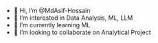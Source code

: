 - 👋 Hi, I’m @MdAsif-Hossain
- 👀 I’m interested in Data Analysis, ML, LLM
- 🌱 I’m currently learning ML
- 💞️ I’m looking to collaborate on Analytical Project


<!---
MdAsif-Hossain/MdAsif-Hossain is a ✨ special ✨ repository because its `README.md` (this file) appears on your GitHub profile.
You can click the Preview link to take a look at your changes.
--->
